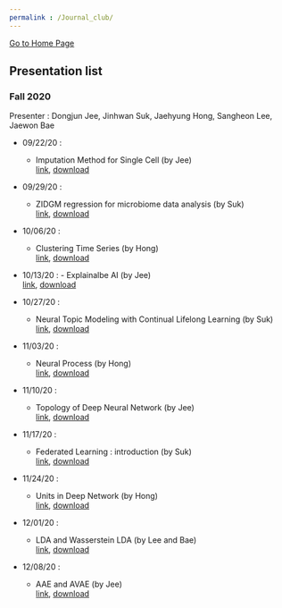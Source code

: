 ```yaml
---
permalink : /Journal_club/
---
```

[Go to Home Page](https://chunhyonho.github.io/) 

## Presentation list

### Fall 2020
Presenter : Dongjun Jee, Jinhwan Suk, Jaehyung Hong, Sangheon Lee, Jaewon Bae

  - 09/22/20 : 
    - Imputation Method for Single Cell (by Jee)  
    [link](https://github.com/chunhyonho/Group-study/blob/master/Journal%20Club/F2020/imputation%20method%20for%20single%20cell.pdf), 
    [download](https://github.com/chunhyonho/Group-study/raw/master/Journal%20Club/F2020/imputation%20method%20for%20single%20cell.pdf)   
    
  - 09/29/20 : 
    - ZIDGM regression for microbiome data analysis (by Suk)  
    [link](https://github.com/chunhyonho/Group-study/blob/master/Journal%20Club/092920/zero-inflated%20gdm.pdf), 
    [download](https://github.com/chunhyonho/Group-study/raw/master/Journal%20Club/092920/zero-inflated%20gdm.pdf)   
    
  - 10/06/20 : 
    - Clustering Time Series (by Hong)  
    [link](https://github.com/chunhyonho/Group-study/blob/master/Journal%20Club/F2020/Clustering%20time%20series.pdf), 
    [download](https://github.com/chunhyonho/Group-study/raw/master/Journal%20Club/F2020/Clustering%20time%20series.pdf)  

   - 10/13/20 : 
    - Explainalbe AI (by Jee)  
    [link](https://github.com/chunhyonho/Group-study/blob/master/Journal%20Club/F2020/Explainable_AI%20(1).pdf), 
    [download](https://github.com/chunhyonho/Group-study/raw/master/Journal%20Club/F2020/Explainable_AI%20(1).pdf)   
    

  - 10/27/20 : 
    - Neural Topic Modeling with Continual Lifelong Learning (by Suk)  
    [link](https://github.com/chunhyonho/Group-study/blob/master/Journal%20Club/F2020/LNTM.pdf), 
    [download](https://github.com/chunhyonho/Group-study/raw/master/Journal%20Club/F2020/LNTM.pdf)   
    
  - 11/03/20 : 
    - Neural Process (by Hong)  
    [link](https://github.com/chunhyonho/Group-study/blob/master/Journal%20Club/F2020/Neural%20process.pdf), 
    [download](https://github.com/chunhyonho/Group-study/raw/master/Journal%20Club/F2020/Neural%20process.pdf)   
    
  - 11/10/20 : 
    - Topology of Deep Neural Network (by Jee)  
    [link](), 
    [download]()   
    
  - 11/17/20 : 
    - Federated Learning : introduction (by Suk)  
    [link](https://github.com/chunhyonho/Group-study/blob/master/Journal%20Club/F2020/FL.pdf),
    [download](https://github.com/chunhyonho/Group-study/raw/master/Journal%20Club/F2020/FL.pdf)
    
  - 11/24/20 : 
    - Units in Deep Network (by Hong)  
    [link](https://github.com/chunhyonho/Group-study/blob/master/Journal%20Club/F2020/Units%20in%20deep%20network.pdf),
    [download](https://github.com/chunhyonho/Group-study/raw/master/Journal%20Club/F2020/Units%20in%20deep%20network.pdf)
    
  - 12/01/20 : 
    - LDA and Wasserstein LDA (by Lee and Bae)  
    [link](https://github.com/chunhyonho/Group-study/blob/master/Journal%20Club/F2020/201201_Journal%20club_J.%20Bae%20and%20S.%20Lee.pdf),
    [download](https://github.com/chunhyonho/Group-study/raw/master/Journal%20Club/F2020/201201_Journal%20club_J.%20Bae%20and%20S.%20Lee.pdf)

  - 12/08/20 : 
    - AAE and AVAE (by Jee)  
    [link](https://github.com/chunhyonho/Group-study/blob/master/Journal%20Club/F2020/AAE_AND_AVAE.pdf),
    [download](https://github.com/chunhyonho/Group-study/raw/master/Journal%20Club/F2020/AAE_AND_AVAE.pdf)
